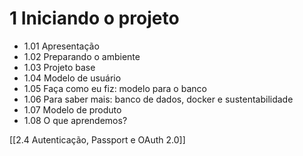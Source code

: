# 1 Iniciando o projeto
- 1.01 Apresentação
- 1.02 Preparando o ambiente
- 1.03 Projeto base
- 1.04 Modelo de usuário
- 1.05 Faça como eu fiz: modelo para o banco
- 1.06 Para saber mais: banco de dados, docker e sustentabilidade
- 1.07 Modelo de produto
- 1.08 O que aprendemos?

[[2.4 Autenticação, Passport e OAuth 2.0]]